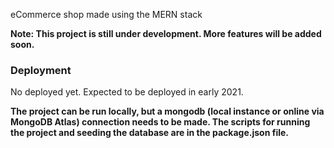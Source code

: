 eCommerce shop made using the MERN stack

**Note: This project is still under development. More features will be added soon.**

### Deployment
No deployed yet. Expected to be deployed in early 2021.

**The project can be run locally, but a mongodb (local instance or online via MongoDB Atlas) connection needs to be made. The scripts for running the project and seeding the database are in the package.json file.**
